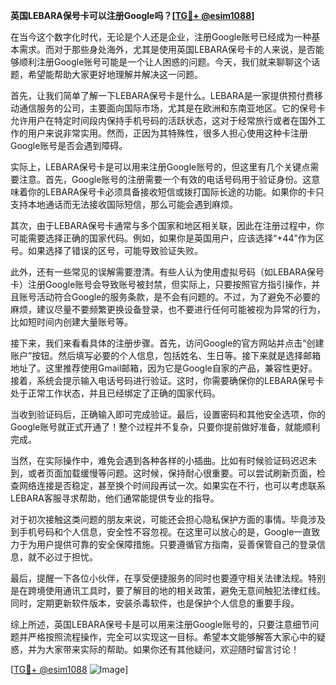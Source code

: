 **英国LEBARA保号卡可以注册Google吗？[[TG💪+ @esim1088](https://t.me/s/esim1088)]**

在当今这个数字化时代，无论是个人还是企业，注册Google账号已经成为一种基本需求。而对于那些身处海外，尤其是使用英国LEBARA保号卡的人来说，是否能够顺利注册Google账号可能是一个让人困惑的问题。今天，我们就来聊聊这个话题，希望能帮助大家更好地理解并解决这一问题。

首先，让我们简单了解一下LEBARA保号卡是什么。LEBARA是一家提供预付费移动通信服务的公司，主要面向国际市场，尤其是在欧洲和东南亚地区。它的保号卡允许用户在特定时间段内保持手机号码的活跃状态，这对于经常旅行或者在国外工作的用户来说非常实用。然而，正因为其特殊性，很多人担心使用这种卡注册Google账号是否会遇到障碍。

实际上，LEBARA保号卡是可以用来注册Google账号的，但这里有几个关键点需要注意。首先，Google账号的注册需要一个有效的电话号码用于验证身份。这意味着你的LEBARA保号卡必须具备接收短信或拨打国际长途的功能。如果你的卡只支持本地通话而无法接收国际短信，那么可能会遇到麻烦。

其次，由于LEBARA保号卡通常与多个国家和地区相关联，因此在注册过程中，你可能需要选择正确的国家代码。例如，如果你是英国用户，应该选择“+44”作为区号。如果选择了错误的区号，可能导致验证失败。

此外，还有一些常见的误解需要澄清。有些人认为使用虚拟号码（如LEBARA保号卡）注册Google账号会导致账号被封禁，但实际上，只要按照官方指引操作，并且账号活动符合Google的服务条款，是不会有问题的。不过，为了避免不必要的麻烦，建议尽量不要频繁更换设备登录，也不要进行任何可能被视为异常的行为，比如短时间内创建大量账号等。

接下来，我们来看看具体的注册步骤。首先，访问Google的官方网站并点击“创建账户”按钮。然后填写必要的个人信息，包括姓名、生日等。接下来就是选择邮箱地址了。这里推荐使用Gmail邮箱，因为它是Google自家的产品，兼容性更好。接着，系统会提示输入电话号码进行验证。这时，你需要确保你的LEBARA保号卡处于正常工作状态，并且已经绑定了正确的国家代码。

当收到验证码后，正确输入即可完成验证。最后，设置密码和其他安全选项，你的Google账号就正式开通了！整个过程并不复杂，只要你提前做好准备，就能顺利完成。

当然，在实际操作中，难免会遇到各种各样的小插曲。比如有时候验证码迟迟未到，或者页面加载缓慢等问题。这时候，保持耐心很重要。可以尝试刷新页面，检查网络连接是否稳定，甚至换个时间段再试一次。如果实在不行，也可以考虑联系LEBARA客服寻求帮助，他们通常能提供专业的指导。

对于初次接触这类问题的朋友来说，可能还会担心隐私保护方面的事情。毕竟涉及到手机号码和个人信息，安全性不容忽视。在这里可以放心的是，Google一直致力于为用户提供可靠的安全保障措施。只要遵循官方指南，妥善保管自己的登录信息，就不必过于担忧。

最后，提醒一下各位小伙伴，在享受便捷服务的同时也要遵守相关法律法规。特别是在跨境使用通讯工具时，要了解目的地的相关政策，避免无意间触犯法律红线。同时，定期更新软件版本，安装杀毒软件，也是保护个人信息的重要手段。

综上所述，英国LEBARA保号卡是可以用来注册Google账号的，只要注意细节问题并严格按照流程操作，完全可以实现这一目标。希望本文能够解答大家心中的疑惑，并为大家带来实际的帮助。如果你还有其他疑问，欢迎随时留言讨论！

[[TG💪+ @esim1088](https://t.me/s/esim1088) ![Image](https://i.postimg.cc/4NQfJmqS/Snipaste-2025-05-13-00-14-12.png)]